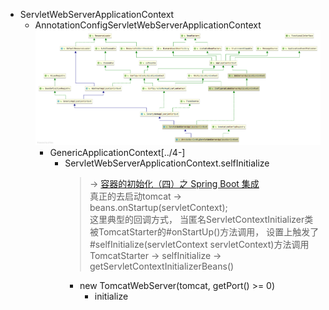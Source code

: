+ ServletWebServerApplicationContext  
    + AnnotationConfigServletWebServerApplicationContext![](AnnotationConfigServletWebServerApplicationContext.png)  
        + GenericApplicationContext[../4-]
            + ServletWebServerApplicationContext.selfInitialize
              > -> [容器的初始化（四）之 Spring Boot 集成](4_容器的初始化（四）之%20Spring%20Boot%20集成.pdf)  
              真正的去启动tomcat -> beans.onStartup(servletContext);  
              这里典型的回调方式， 当匿名ServletContextInitializer类被TomcatStarter的#onStartUp()方法调用， 设置上触发了#selfInitialize(servletContext servletContext)方法调用  
              TomcatStarter -> selfInitialize -> getServletContextInitializerBeans()
              + new TomcatWebServer(tomcat, getPort() >= 0)  
                + initialize
